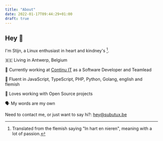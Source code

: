 ```yaml
---
title: "About"
date: 2022-01-17T09:44:29+01:00
draft: true
---
```




## Hey 👋

I'm Stijn, a Linux enthusiast in heart and kindney's [^1]. 

🇧🇪 Living in Antwerp, Belgium

💼 Currently working at [Continu IT](https://www.continu-it.be) as a Software Developer and Teamlead

💬 Fluent in JavaScript, TypeScript, PHP, Python, Golang, english and flemish

👐 Loves working with Open Source projects

🗣 My words are my own



Need to contact me, or just want to say hi?: [hey@subutux.be](mailto:hey@subutux.be)

[^1]: Translated from the flemish saying "In hart en nieren", meaning with a lot of passion.

